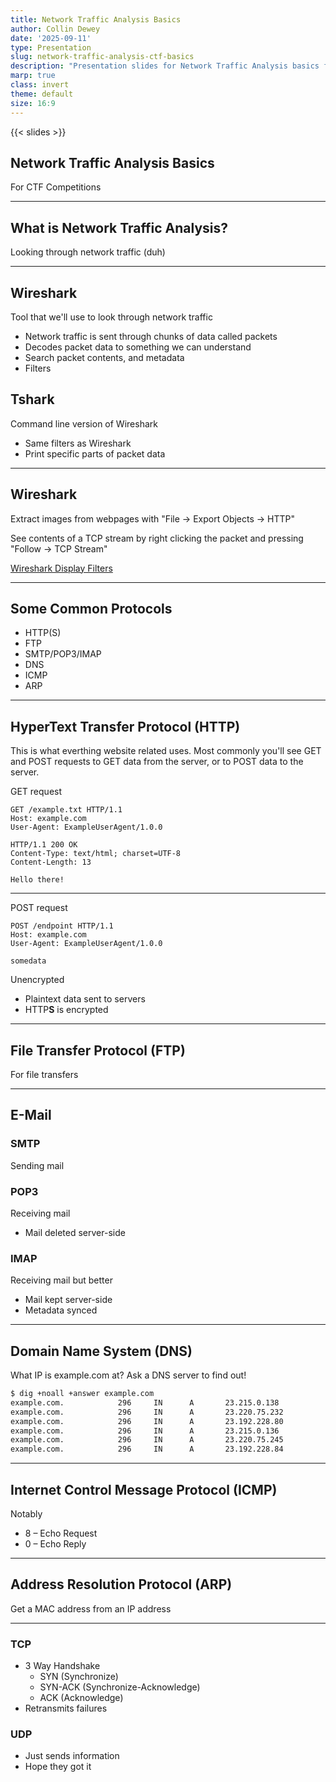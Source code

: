 ```yaml
---
title: Network Traffic Analysis Basics
author: Collin Dewey
date: '2025-09-11'
type: Presentation
slug: network-traffic-analysis-ctf-basics
description: "Presentation slides for Network Traffic Analysis basics for beginner level Capture The Flag style cybersecurity challenges."
marp: true
class: invert
theme: default
size: 16:9
---
```


{{< slides >}}

## Network Traffic Analysis Basics
<!-- _footer: By Collin Dewey-->

For CTF Competitions

---

## What is Network Traffic Analysis?

Looking through network traffic (duh)

---

## Wireshark

Tool that we'll use to look through network traffic
- Network traffic is sent through chunks of data called packets
- Decodes packet data to something we can understand
- Search packet contents, and metadata
- Filters

## Tshark

Command line version of Wireshark
- Same filters as Wireshark
- Print specific parts of packet data

---

## Wireshark

Extract images from webpages with "File -> Export Objects -> HTTP"

See contents of a TCP stream by right clicking the packet and pressing "Follow -> TCP Stream"

[Wireshark Display Filters](https://wiki.wireshark.org/DisplayFilters)

---

## Some Common Protocols

- HTTP(S)
- FTP
- SMTP/POP3/IMAP
- DNS
- ICMP
- ARP

---

## HyperText Transfer Protocol (HTTP)

This is what everthing website related uses. Most commonly you'll see GET and POST requests to GET data from the server, or to POST data to the server.

GET request
```
GET /example.txt HTTP/1.1
Host: example.com
User-Agent: ExampleUserAgent/1.0.0
```

```
HTTP/1.1 200 OK
Content-Type: text/html; charset=UTF-8
Content-Length: 13

Hello there!
```

---

POST request
```
POST /endpoint HTTP/1.1
Host: example.com
User-Agent: ExampleUserAgent/1.0.0

somedata
```

Unencrypted
   - Plaintext data sent to servers
   - HTTP**S** is encrypted

---

## File Transfer Protocol (FTP)

For file transfers

---

## E-Mail

### SMTP
Sending mail

### POP3
Receiving mail
- Mail deleted server-side

### IMAP
Receiving mail but better
- Mail kept server-side
- Metadata synced


---

## Domain Name System (DNS)

What IP is example.com at? Ask a DNS server to find out!

```sh
$ dig +noall +answer example.com
example.com.            296     IN      A       23.215.0.138
example.com.            296     IN      A       23.220.75.232
example.com.            296     IN      A       23.192.228.80
example.com.            296     IN      A       23.215.0.136
example.com.            296     IN      A       23.220.75.245
example.com.            296     IN      A       23.192.228.84
```

---

## Internet Control Message Protocol (ICMP)

Notably
- 8 – Echo Request
- 0 – Echo Reply

---

## Address Resolution Protocol (ARP)

Get a MAC address from an IP address

---

### TCP

- 3 Way Handshake
    - SYN (Synchronize)
    - SYN-ACK (Synchronize-Acknowledge)
    - ACK (Acknowledge)
- Retransmits failures

### UDP

- Just sends information
- Hope they got it

